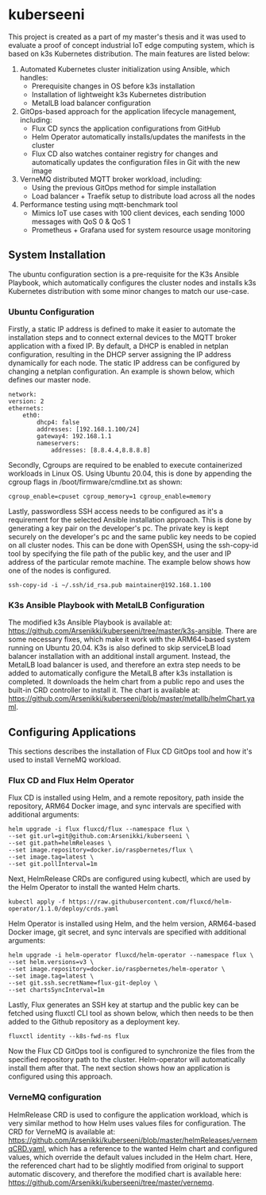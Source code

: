 # kuberseeni
This project is created as a part of my master's thesis and it was used to evaluate a proof of concept industrial IoT edge computing system, which is based on k3s Kubernetes distribution. The main features are listed below: 

1. Automated Kubernetes cluster initialization using Ansible, which handles:
    * Prerequisite changes in OS before k3s installation
    * Installation of lightweight k3s Kubernetes distribution 
    * MetalLB load balancer configuration
2. GitOps-based approach for the application lifecycle management, including: 
    * Flux CD syncs the application configurations from GitHub
    * Helm Operator automatically installs/updates the manifests in the cluster
    * Flux CD also watches container registry for changes and automatically updates the configuration files in Git with the new image
3. VerneMQ distributed MQTT broker workload, including:
    * Using the previous GitOps method for simple installation
    * Load balancer + Traefik setup to distribute load across all the nodes
4. Performance testing using mqtt-benchmark tool
    * Mimics IoT use cases with 100 client devices, each sending 1000 messages with QoS 0 & QoS 1
    * Prometheus + Grafana used for system resource usage monitoring

## System Installation
The ubuntu configuration section is a pre-requisite for the K3s Ansible Playbook, which automatically configures the cluster nodes and installs k3s Kubernetes distribution with some minor changes to match our use-case.

### Ubuntu Configuration


Firstly, a static IP address is defined to make it easier to automate the installation steps and to connect external devices to the MQTT broker application with a fixed IP. By default, a DHCP is enabled in netplan configuration, resulting in the DHCP server assigning the IP address dynamically for each node. The static IP address can be configured by changing a netplan configuration. An example is shown below, which defines our master node.

```
network:
version: 2
ethernets:
    eth0:
        dhcp4: false
        addresses: [192.168.1.100/24]
        gateway4: 192.168.1.1
        nameservers:
            addresses: [8.8.4.4,8.8.8.8]
```

Secondly, Cgroups are required to be enabled to execute containerized workloads in Linux OS. Using Ubuntu 20.04, this is done by appending the cgroup flags in /boot/firmware/cmdline.txt as shown:

```
cgroup_enable=cpuset cgroup_memory=1 cgroup_enable=memory
```

Lastly, passwordless SSH access needs to be configured as it's a requirement for the selected Ansible installation approach. This is done by generating a key pair on the developer's pc. The private key is kept securely on the developer's pc and the same public key needs to be copied on all cluster nodes. This can be done with OpenSSH, using the ssh-copy-id tool by specifying the file path of the public key, and the user and IP address of the particular remote machine. The example below shows how one of the nodes is configured. 

```
ssh-copy-id -i ~/.ssh/id_rsa.pub maintainer@192.168.1.100
```

### K3s Ansible Playbook with MetalLB Configuration


The modified k3s Ansible Playbook is available at: https://github.com/Arsenikki/kuberseeni/tree/master/k3s-ansible. There are some necessary fixes, which make it work with the ARM64-based system running on Ubuntu 20.04. K3s is also defined to skip serviceLB load balancer installation with an additional install argument. Instead, the MetalLB load balancer is used, and therefore an extra step needs to be added to automatically configure the MetalLB after k3s installation is completed. It downloads the helm chart from a public repo and uses the built-in CRD controller to install it. The chart is available at: https://github.com/Arsenikki/kuberseeni/blob/master/metallb/helmChart.yaml.


## Configuring Applications
This sections describes the installation of Flux CD GitOps tool and how it's used to install VerneMQ workload. 
### Flux CD and Flux Helm Operator

Flux CD is installed using Helm, and a remote repository, path inside the repository, ARM64 Docker image, and sync intervals are specified with additional arguments: 

```
helm upgrade -i flux fluxcd/flux --namespace flux \
--set git.url=git@github.com:Arsenikki/kuberseeni \
--set git.path=helmReleases \
--set image.repository=docker.io/raspbernetes/flux \
--set image.tag=latest \
--set git.pollInterval=1m
```

Next, HelmRelease CRDs are configured using kubectl, which are used by the Helm Operator to install the wanted Helm charts.

```
kubectl apply -f https://raw.githubusercontent.com/fluxcd/helm-operator/1.1.0/deploy/crds.yaml
```

Helm Operator is installed using Helm, and the helm version, ARM64-based Docker image, git secret, and sync intervals are specified with additional arguments:

```
helm upgrade -i helm-operator fluxcd/helm-operator --namespace flux \
--set helm.versions=v3 \
--set image.repository=docker.io/raspbernetes/helm-operator \
--set image.tag=latest \
--set git.ssh.secretName=flux-git-deploy \
--set chartsSyncInterval=1m
```

Lastly, Flux generates an SSH key at startup and the public key can be fetched using fluxctl CLI tool as shown below, which then needs to be then added to the Github repository as a deployment key.

```
fluxctl identity --k8s-fwd-ns flux
```

Now the Flux CD GitOps tool is configured to synchronize the files from the specified repository path to the cluster. Helm-operator will automatically install them after that. The next section shows how an application is configured using this approach.

### VerneMQ configuration

HelmRelease CRD is used to configure the application workload, which is very similar method to how Helm uses values files for configuration. The CRD for VerneMQ is available at: https://github.com/Arsenikki/kuberseeni/blob/master/helmReleases/vernemqCRD.yaml, which has a reference to the wanted Helm chart and configured values, which override the default values included in the Helm chart. Here, the referenced chart had to be slightly modified from original to support automatic discovery, and therefore the modified chart is available here: https://github.com/Arsenikki/kuberseeni/tree/master/vernemq.
